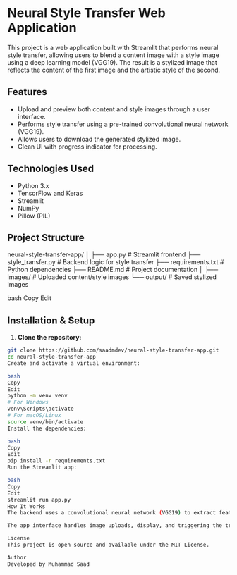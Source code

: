 # Neural Style Transfer Web Application

This project is a web application built with Streamlit that performs neural style transfer, allowing users to blend a content image with a style image using a deep learning model (VGG19). The result is a stylized image that reflects the content of the first image and the artistic style of the second.

## Features

- Upload and preview both content and style images through a user interface.
- Performs style transfer using a pre-trained convolutional neural network (VGG19).
- Allows users to download the generated stylized image.
- Clean UI with progress indicator for processing.

## Technologies Used

- Python 3.x
- TensorFlow and Keras
- Streamlit
- NumPy
- Pillow (PIL)

## Project Structure

neural-style-transfer-app/
│
├── app.py # Streamlit frontend
├── style_transfer.py # Backend logic for style transfer
├── requirements.txt # Python dependencies
├── README.md # Project documentation
│
├── images/ # Uploaded content/style images
└── output/ # Saved stylized images

bash
Copy
Edit

## Installation & Setup

1. **Clone the repository:**

```bash
git clone https://github.com/saadmdev/neural-style-transfer-app.git
cd neural-style-transfer-app
Create and activate a virtual environment:

bash
Copy
Edit
python -m venv venv
# For Windows
venv\Scripts\activate
# For macOS/Linux
source venv/bin/activate
Install the dependencies:

bash
Copy
Edit
pip install -r requirements.txt
Run the Streamlit app:

bash
Copy
Edit
streamlit run app.py
How It Works
The backend uses a convolutional neural network (VGG19) to extract features from the content and style images. The model then generates an output image that minimizes the content loss and style loss, using gradient descent optimization.

The app interface handles image uploads, display, and triggering the transfer process. After processing, the output image can be viewed and downloaded.

License
This project is open source and available under the MIT License.

Author
Developed by Muhammad Saad

